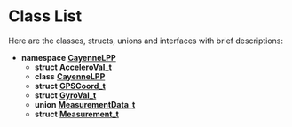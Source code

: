 
# Class List


Here are the classes, structs, unions and interfaces with brief descriptions:

* **namespace** [**CayenneLPP**](namespaceCayenneLPP.md)     
    * **struct** [**AcceleroVal\_t**](structCayenneLPP_1_1AcceleroVal__t.md)     
    * **class** [**CayenneLPP**](classCayenneLPP_1_1CayenneLPP.md)     
    * **struct** [**GPSCoord\_t**](structCayenneLPP_1_1GPSCoord__t.md)     
    * **struct** [**GyroVal\_t**](structCayenneLPP_1_1GyroVal__t.md)     
    * **union** [**MeasurementData\_t**](unionCayenneLPP_1_1MeasurementData__t.md)     
    * **struct** [**Measurement\_t**](structCayenneLPP_1_1Measurement__t.md)     

